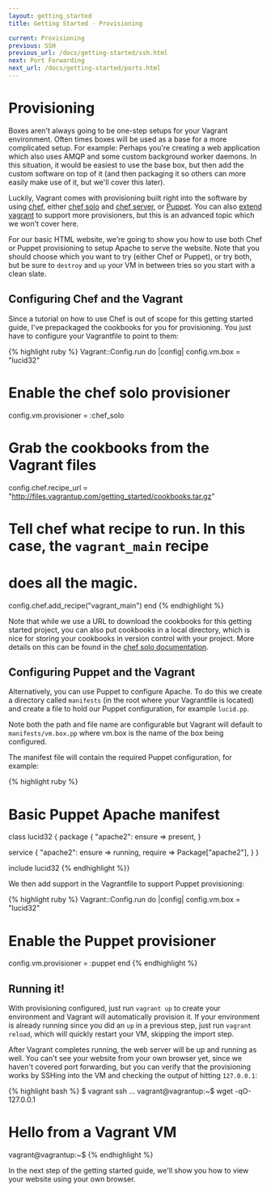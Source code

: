 ```yaml
---
layout: getting_started
title: Getting Started - Provisioning

current: Provisioning
previous: SSH
previous_url: /docs/getting-started/ssh.html
next: Port Forwarding
next_url: /docs/getting-started/ports.html
---
```

# Provisioning

Boxes aren't always going to be one-step setups for your Vagrant environment.
Often times boxes will be used as a base for a more complicated setup. For
example: Perhaps you're creating a web application which also uses AMQP and
some custom background worker daemons. In this situation, it would be easiest
to use the base box, but then add the custom software on top of it (and then
packaging it so others can more easily make use of it, but we'll cover this
later).

Luckily, Vagrant comes with provisioning built right into the software by
using [chef](http://www.opscode.com/chef), either [chef solo](http://wiki.opscode.com/display/chef/Chef+Solo)
and [chef server](http://wiki.opscode.com/display/chef/Chef+Server), or [Puppet](http://www.puppetlabs.com/puppet). You can
also [extend vagrant](/docs/provisioners/others.html) to support more provisioners, but this is an advanced topic
which we won't cover here.

For our basic HTML website, we're going to show you how to use both Chef or Puppet provisioning to setup Apache
to serve the website. Note that you should choose which you want to try (either Chef or Puppet),
or try both, but be sure to `destroy` and `up` your VM in between tries
so you start with a clean slate.

## Configuring Chef and the Vagrant

Since a tutorial on how to use Chef is out of scope for this getting started
guide, I've prepackaged the cookbooks for you for provisioning. You just have
to configure your Vagrantfile to point to them:

{% highlight ruby %}
Vagrant::Config.run do |config|
  config.vm.box = "lucid32"

  # Enable the chef solo provisioner
  config.vm.provisioner = :chef_solo

  # Grab the cookbooks from the Vagrant files
  config.chef.recipe_url = "http://files.vagrantup.com/getting_started/cookbooks.tar.gz"

  # Tell chef what recipe to run. In this case, the `vagrant_main` recipe
  # does all the magic.
  config.chef.add_recipe("vagrant_main")
end
{% endhighlight %}

Note that while we use a URL to download the cookbooks for this getting
started project, you can also put cookbooks in a local directory, which is
nice for storing your cookbooks in version control with your project. More
details on this can be found in the [chef solo documentation](/docs/provisioners/chef_solo.html).

## Configuring Puppet and the Vagrant

Alternatively, you can use Puppet to configure Apache.  To do this we create a directory called `manifests`
(in the root where your Vagrantfile is located) and create a file to hold our Puppet configuration, for example `lucid.pp`.

Note both the path and file name are configurable but Vagrant will default to `manifests/vm.box.pp` where vm.box is the name
of the box being configured.

The manifest file will contain the required Puppet configuration, for example:

{% highlight ruby %}
# Basic Puppet Apache manifest

class lucid32 {
  package { "apache2":
    ensure => present,
  }

  service { "apache2":
    ensure => running,
    require => Package["apache2"],
  }
}

include lucid32
{% endhighlight %}}

We then add support in the Vagrantfile to support Puppet provisioning:

{% highlight ruby %}
Vagrant::Config.run do |config|
  config.vm.box = "lucid32"

  # Enable the Puppet provisioner
  config.vm.provisioner = :puppet
end
{% endhighlight %}

## Running it!

With provisioning configured, just run `vagrant up` to create your environment
and Vagrant will automatically provision it. If your environment is already
running since you did an `up` in a previous step, just run `vagrant reload`,
which will quickly restart your VM, skipping the import step.

After Vagrant completes running, the web server will be up and running as well.
You can't see your website from your own browser yet, since we haven't covered
port forwarding, but you can verify that the provisioning works by SSHing into
the VM and checking the output of hitting `127.0.0.1`:

{% highlight bash %}
$ vagrant ssh
...
vagrant@vagrantup:~$ wget -qO- 127.0.0.1
<h1>Hello from a Vagrant VM</h1>
vagrant@vagrantup:~$
{% endhighlight %}

In the next step of the getting started guide, we'll show you how to view
your website using your own browser.
